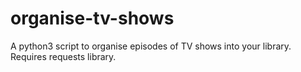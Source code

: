 # organise-tv-shows
A python3 script to organise episodes of TV shows into your library. Requires requests library.
